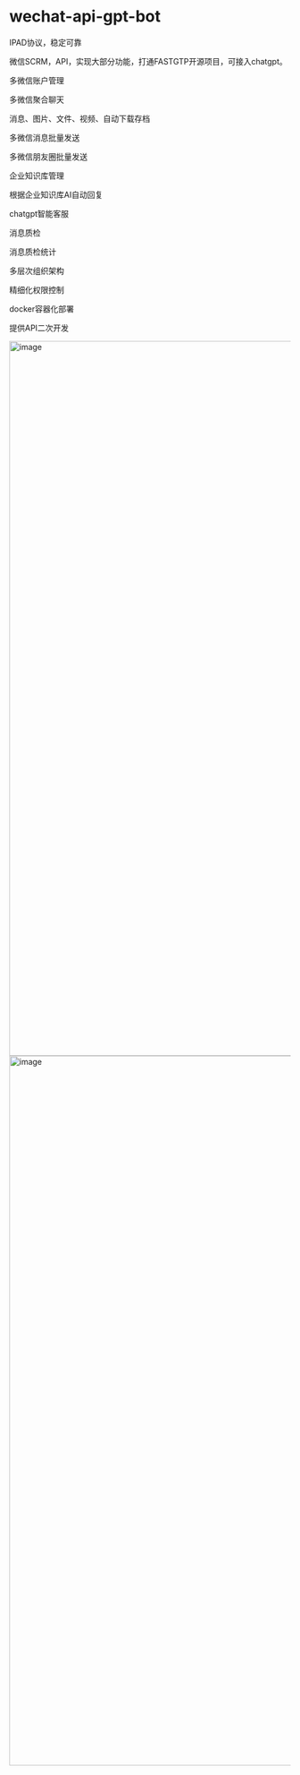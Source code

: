 # wechat-api-gpt-bot

IPAD协议，稳定可靠

微信SCRM，API，实现大部分功能，打通FASTGTP开源项目，可接入chatgpt。

多微信账户管理

多微信聚合聊天

消息、图片、文件、视频、自动下载存档

多微信消息批量发送

多微信朋友圈批量发送

企业知识库管理

根据企业知识库AI自动回复

chatgpt智能客服

消息质检

消息质检统计

多层次组织架构

精细化权限控制

docker容器化部署

提供API二次开发

<img width="1277" alt="image" src="https://github.com/user-attachments/assets/8c0a91b1-f5c1-42df-8868-9df34180fc8b">

<img width="1268" alt="image" src="https://github.com/user-attachments/assets/7436fea7-de6d-4ff5-a68d-f13394c44698">



